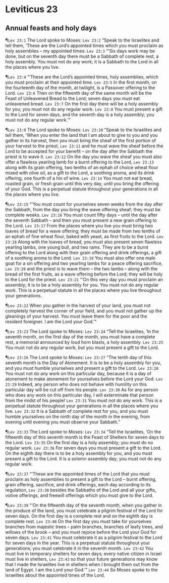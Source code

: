# Leviticus 23

## Annual feasts and holy days
¶`Lev 23:1` The Lord spoke to Moses:
`Lev 23:2` “Speak to the Israelites and tell them, ‘These are the Lord’s appointed times which you must proclaim as holy assemblies – my appointed times:
`Lev 23:3` “‘Six days work may be done, but on the seventh day there must be a Sabbath of complete rest, a holy assembly. You must not do any work; it is a Sabbath to the Lord in all the places where you live.

¶`Lev 23:4` “‘These are the Lord’s appointed times, holy assemblies, which you must proclaim at their appointed time.
`Lev 23:5` In the first month, on the fourteenth day of the month, at twilight, is a Passover offering to the Lord.
`Lev 23:6` Then on the fifteenth day of the same month will be the Feast of Unleavened Bread to the Lord; seven days you must eat unleavened bread.
`Lev 23:7` On the first day there will be a holy assembly for you; you must not do any regular work.
`Lev 23:8` You must present a gift to the Lord for seven days, and the seventh day is a holy assembly; you must not do any regular work.’”

¶`Lev 23:9` The Lord spoke to Moses:
`Lev 23:10` “Speak to the Israelites and tell them, ‘When you enter the land that I am about to give to you and you gather in its harvest, then you must bring the sheaf of the first portion of your harvest to the priest,
`Lev 23:11` and he must wave the sheaf before the Lord to be accepted for your benefit – on the day after the Sabbath the priest is to wave it.
`Lev 23:12` On the day you wave the sheaf you must also offer a flawless yearling lamb for a burnt offering to the Lord,
`Lev 23:13` along with its grain offering, two tenths of an ephah of choice wheat flour mixed with olive oil, as a gift to the Lord, a soothing aroma, and its drink offering, one fourth of a hin of wine.
`Lev 23:14` You must not eat bread, roasted grain, or fresh grain until this very day, until you bring the offering of your God. This is a perpetual statute throughout your generations in all the places where you live.

¶`Lev 23:15` “‘You must count for yourselves seven weeks from the day after the Sabbath, from the day you bring the wave offering sheaf; they must be complete weeks.
`Lev 23:16` You must count fifty days – until the day after the seventh Sabbath – and then you must present a new grain offering to the Lord.
`Lev 23:17` From the places where you live you must bring two loaves of bread for a wave offering; they must be made from two tenths of an ephah of fine wheat flour, baked with yeast, as first fruits to the Lord.
`Lev 23:18` Along with the loaves of bread, you must also present seven flawless yearling lambs, one young bull, and two rams. They are to be a burnt offering to the Lord along with their grain offering and drink offerings, a gift of a soothing aroma to the Lord.
`Lev 23:19` You must also offer one male goat for a sin offering and two yearling lambs for a peace offering sacrifice,
`Lev 23:20` and the priest is to wave them – the two lambs – along with the bread of the first fruits, as a wave offering before the Lord; they will be holy to the Lord for the priest.
`Lev 23:21` “‘On this very day you must proclaim an assembly; it is to be a holy assembly for you. You must not do any regular work. This is a perpetual statute in all the places where you live throughout your generations.

¶`Lev 23:22` When you gather in the harvest of your land, you must not completely harvest the corner of your field, and you must not gather up the gleanings of your harvest. You must leave them for the poor and the resident foreigner. I am the Lord your God.’”

¶`Lev 23:23` The Lord spoke to Moses:
`Lev 23:24` “Tell the Israelites, ‘In the seventh month, on the first day of the month, you must have a complete rest, a memorial announced by loud horn blasts, a holy assembly.
`Lev 23:25` You must not do any regular work, but you must present a gift to the Lord.

¶`Lev 23:26` The Lord spoke to Moses:
`Lev 23:27` “The tenth day of this seventh month is the Day of Atonement. It is to be a holy assembly for you, and you must humble yourselves and present a gift to the Lord.
`Lev 23:28` You must not do any work on this particular day, because it is a day of atonement to make atonement for yourselves before the Lord your God.
`Lev 23:29` Indeed, any person who does not behave with humility on this particular day will be cut off from his people.
`Lev 23:30` As for any person who does any work on this particular day, I will exterminate that person from the midst of his people!
`Lev 23:31` You must not do any work. This is a perpetual statute throughout your generations in all the places where you live.
`Lev 23:32` It is a Sabbath of complete rest for you, and you must humble yourselves on the ninth day of the month in the evening, from evening until evening you must observe your Sabbath.”

¶`Lev 23:33` The Lord spoke to Moses:
`Lev 23:34` “Tell the Israelites, ‘On the fifteenth day of this seventh month is the Feast of Shelters for seven days to the Lord.
`Lev 23:35` On the first day is a holy assembly; you must do no regular work.
`Lev 23:36` For seven days you must present a gift to the Lord. On the eighth day there is to be a holy assembly for you, and you must present a gift to the Lord. It is a solemn assembly day; you must not do any regular work.

¶`Lev 23:37` “‘These are the appointed times of the Lord that you must proclaim as holy assemblies to present a gift to the Lord – burnt offering, grain offering, sacrifice, and drink offerings, each day according to its regulation,
`Lev 23:38` besides the Sabbaths of the Lord and all your gifts, votive offerings, and freewill offerings which you must give to the Lord.

¶`Lev 23:39` “‘On the fifteenth day of the seventh month, when you gather in the produce of the land, you must celebrate a pilgrim festival of the Lord for seven days. On the first day is a complete rest and on the eighth day is complete rest.
`Lev 23:40` On the first day you must take for yourselves branches from majestic trees – palm branches, branches of leafy trees, and willows of the brook – and you must rejoice before the Lord your God for seven days.
`Lev 23:41` You must celebrate it as a pilgrim festival to the Lord for seven days in the year. This is a perpetual statute throughout your generations; you must celebrate it in the seventh month.
`Lev 23:42` You must live in temporary shelters for seven days; every native citizen in Israel must live in shelters,
`Lev 23:43` so that your future generations may know that I made the Israelites live in shelters when I brought them out from the land of Egypt. I am the Lord your God.’”
`Lev 23:44` So Moses spoke to the Israelites about the appointed times of the Lord.
